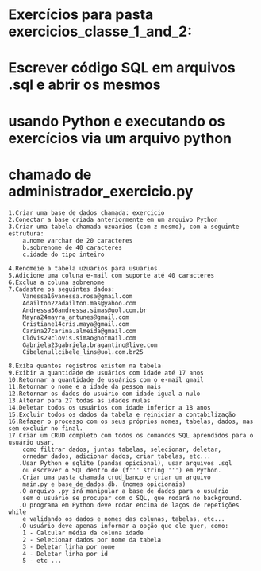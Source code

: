 # Exercícios para pasta exercicios_classe_1_and_2:

# Escrever código SQL em arquivos .sql e abrir os mesmos
# usando Python e executando os exercícios via um arquivo python
# chamado de administrador_exercicio.py

    1.Criar uma base de dados chamada: ​exercicio
    2.Conectar a base criada anteriormente em um arquivo Python
    3.Criar uma tabela chamada ​uzuarios​ (com z mesmo), com a seguinte estrutura:
        a.nome varchar de 20 caracteres
        b.sobrenome de 40 caracteres
        c.idade do tipo inteiro

    4.Renomeie a tabela ​uzuarios​ para ​usuarios​.
    5.Adicione uma coluna e-mail com suporte até 40 caracteres
    6.Exclua a coluna sobrenome
    7.Cadastre os seguintes dados:
        Vanessa16vanessa.rosa@gmail.com
        Adailton22adailton.mas@yahoo.com
        Andressa36andressa.simas@uol.com.br
        Mayra24mayra_antunes@gmail.com
        Cristiane14cris.maya@gmail.com
        Carina27carina.almeida@gmail.com
        Clóvis29clovis.simao@hotmail.com
        Gabriela23gabriela.bragantino@live.com
        Cibelenullcibele_lins@uol.com.br25

    8.Exiba quantos registros existem na tabela
    9.Exibir a quantidade de usuários com idade até 17 anos
    10.Retornar a quantidade de usuários com o e-mail ​gmail
    11.Retornar o nome e a idade da pessoa mais
    12.Retornar os dados do usuário com idade igual a nulo
    13.Alterar para 27 todas as idades nulas
    14.Deletar todos os usuários com idade inferior a 18 anos
    15.Excluir todos os dados da tabela e reiniciar a contabilização
    16.Refazer o processo com os seus próprios nomes, tabelas, dados, mas sem excluir no final. 
    17.Criar um CRUD completo com todos os comandos SQL aprendidos para o usuário usar,
        como filtrar dados, juntas tabelas, selecionar, deletar,
        ornedar dados, adicionar dados, criar tabelas, etc... 
       .Usar Python e sqlite (pandas opicional), usar arquivos .sql
        ou escrever o SQL dentro de (f''' string ''') em Python.
       .Criar uma pasta chamada crud_banco e criar um arquivo
        main.py e base_de_dados.db. (nomes opicionais)
       .O arquivo .py irá manipular a base de dados para o usuário
        sem o usuário se procupar com o SQL, que rodará no background.
       .O programa em Python deve rodar encima de laços de repetições while
        e validando os dados e nomes das colunas, tabelas, etc... 
       .O usuário deve apenas informar a opção que ele quer, como:
        1 - Calcular média da coluna idade
        2 - Selecionar dados por nome da tabela
        3 - Deletar linha por nome
        4 - Deletar linha por id
        5 - etc ...
